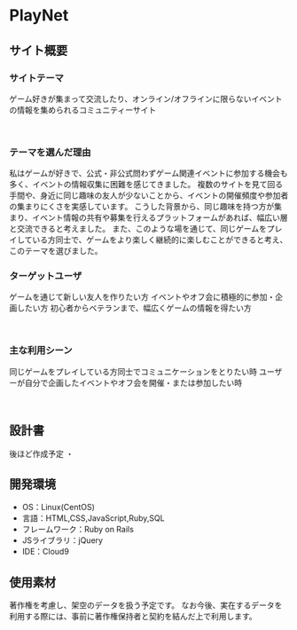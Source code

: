 # PlayNet

## サイト概要
### サイトテーマ
ゲーム好きが集まって交流したり、オンライン/オフラインに限らないイベントの情報を集められるコミュニティーサイト

​
### テーマを選んだ理由
私はゲームが好きで、公式・非公式問わずゲーム関連イベントに参加する機会も多く、イベントの情報収集に困難を感じてきました。
複数のサイトを見て回る手間や、身近に同じ趣味の友人が少ないことから、イベントの開催頻度や参加者の集まりにくさを実感しています。
こうした背景から、同じ趣味を持つ方が集まり、イベント情報の共有や募集を行えるプラットフォームがあれば、幅広い層と交流できると考えました。
また、このような場を通じて、同じゲームをプレイしている方同士で、ゲームをより楽しく継続的に楽しむことができると考え、このテーマを選びました。
​

### ターゲットユーザ
ゲームを通じて新しい友人を作りたい方
イベントやオフ会に積極的に参加・企画したい方
初心者からベテランまで、幅広くゲームの情報を得たい方

​
### 主な利用シーン
同じゲームをプレイしている方同士でコミュニケーションをとりたい時
ユーザーが自分で企画したイベントやオフ会を開催・または参加したい時

​
## 設計書
後ほど作成予定
・

## 開発環境
- OS：Linux(CentOS)
- 言語：HTML,CSS,JavaScript,Ruby,SQL
- フレームワーク：Ruby on Rails
- JSライブラリ：jQuery
- IDE：Cloud9
​

## 使用素材
 著作権を考慮し、架空のデータを扱う予定です。
 なお今後、実在するデータを利用する際には、事前に著作権保持者と契約を結んだ上で利用します。